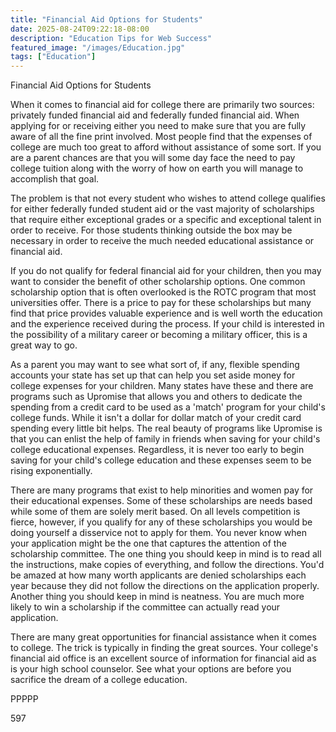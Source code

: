 ```yaml
---
title: "Financial Aid Options for Students"
date: 2025-08-24T09:22:18-08:00
description: "Education Tips for Web Success"
featured_image: "/images/Education.jpg"
tags: ["Education"]
---
```


Financial Aid Options for Students

When it comes to financial aid for college there are primarily two sources: privately funded financial aid and federally funded financial aid. When applying for or receiving either you need to make sure that you are fully aware of all the fine print involved. Most people find that the expenses of college are much too great to afford without assistance of some sort. If you are a parent chances are that you will some day face the need to pay college tuition along with the worry of how on earth you will manage to accomplish that goal.

The problem is that not every student who wishes to attend college qualifies for either federally funded student aid or the vast majority of scholarships that require either exceptional grades or a specific and exceptional talent in order to receive. For those students thinking outside the box may be necessary in order to receive the much needed educational assistance or financial aid. 

If you do not qualify for federal financial aid for your children, then you may want to consider the benefit of other scholarship options. One common scholarship option that is often overlooked is the ROTC program that most universities offer. There is a price to pay for these scholarships but many find that price provides valuable experience and is well worth the education and the experience received during the process. If your child is interested in the possibility of a military career or becoming a military officer, this is a great way to go. 

As a parent you may want to see what sort of, if any, flexible spending accounts your state has set up that can help you set aside money for college expenses for your children. Many states have these and there are programs such as Upromise that allows you and others to dedicate the spending from a credit card to be used as a 'match' program for your child's college funds. While it isn't a dollar for dollar match of your credit card spending every little bit helps. The real beauty of programs like Upromise is that you can enlist the help of family in friends when saving for your child's college educational expenses. Regardless, it is never too early to begin saving for your child's college education and these expenses seem to be rising exponentially.

There are many programs that exist to help minorities and women pay for their educational expenses. Some of these scholarships are needs based while some of them are solely merit based. On all levels competition is fierce, however, if you qualify for any of these scholarships you would be doing yourself a disservice not to apply for them. You never know when your application might be the one that captures the attention of the scholarship committee. The one thing you should keep in mind is to read all the instructions, make copies of everything, and follow the directions. You'd be amazed at how many worth applicants are denied scholarships each year because they did not follow the directions on the application properly. Another thing you should keep in mind is neatness. You are much more likely to win a scholarship if the committee can actually read your application.

There are many great opportunities for financial assistance when it comes to college. The trick is typically in finding the great sources. Your college's financial aid office is an excellent source of information for financial aid as is your high school counselor. See what your options are before you sacrifice the dream of a college education.

PPPPP

597

